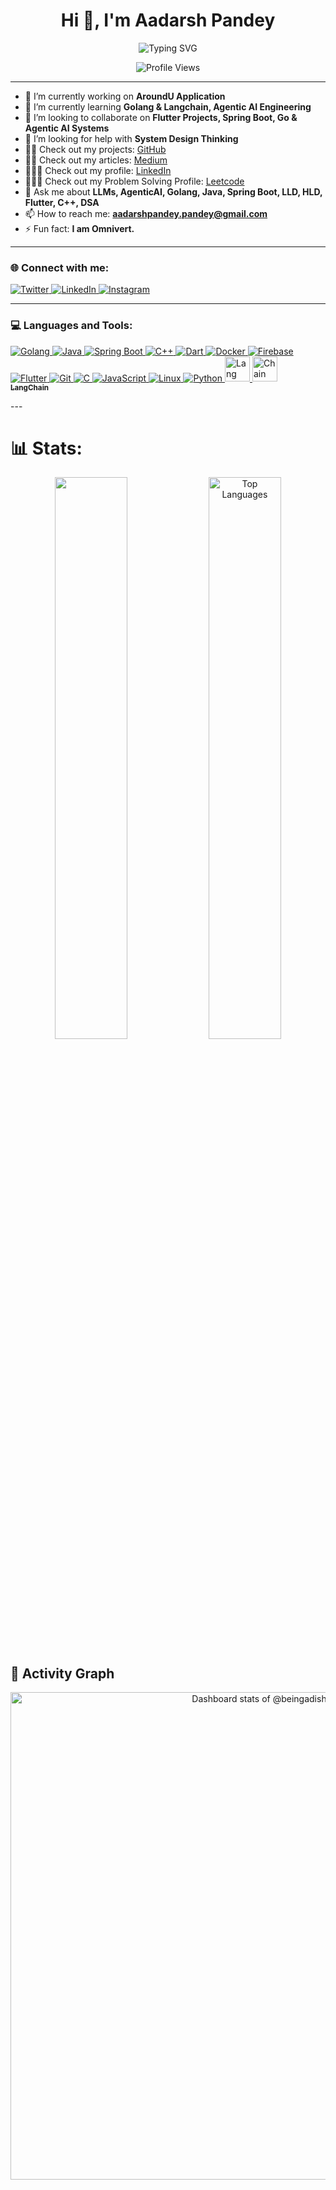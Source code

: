 <h1 align="center">Hi 👋, I'm Aadarsh Pandey</h1>

<p align="center">
  <img src="https://readme-typing-svg.herokuapp.com?font=Delius&color=F07C3D&center=true&vCenter=true&width=500&lines=A+passionate+Software+Engineer+from+India+😊" alt="Typing SVG">
</p>

<p align="center">
  <img src="https://komarev.com/ghpvc/?username=beingadish&label=Profile%20Views&color=orange&style=flat" alt="Profile Views" />
</p>

---

- 🔭 I’m currently working on **AroundU Application**
- 🌱 I’m currently learning **Golang & Langchain, Agentic AI Engineering**
- 👯 I’m looking to collaborate on **Flutter Projects, Spring Boot, Go & Agentic AI Systems**
- 🤝 I’m looking for help with **System Design Thinking**
- 👨‍💻 Check out my projects: [GitHub](https://github.com/beingadish)
- ✍🏻 Check out my articles: [Medium](https://medium.com/@beingadish)
- 🧑🏻‍💼 Check out my profile: [LinkedIn](https://linkedin.com/in/beingadish)
- 👨🏻‍💻 Check out my Problem Solving Profile: [Leetcode](https://leetcode.com/u/ax777x)
- 💬 Ask me about **LLMs, AgenticAI, Golang, Java, Spring Boot, LLD, HLD, Flutter, C++, DSA**
- 📫 How to reach me: **aadarshpandey.pandey@gmail.com**
- ⚡ Fun fact: **I am Omnivert.**

---

<h3 align="left">🌐 Connect with me:</h3>
<p align="left">
  <a href="https://twitter.com/beingaadish" target="_blank">
    <img src="https://img.icons8.com/color/48/000000/twitter--v1.png" alt="Twitter"/>
  </a>
  <a href="https://linkedin.com/in/beingadish" target="_blank">
    <img src="https://img.icons8.com/color/48/000000/linkedin.png" alt="LinkedIn"/>
  </a>
  <a href="https://instagram.com/beingadish" target="_blank">
    <img src="https://img.icons8.com/color/48/000000/instagram-new.png" alt="Instagram"/>
  </a>
</p>

---

<h3 align="left">💻 Languages and Tools:</h3>
<p align="left">
  <a href="https://golang.org/" target="_blank">
    <img src="https://img.icons8.com/color/48/000000/golang.png" alt="Golang" />
  </a>
	<a href="https://www.java.com" target="_blank">
    <img src="https://img.icons8.com/color/48/000000/java-coffee-cup-logo.png" alt="Java" />
  </a>
	<a href="https://spring.io/" target="_blank">
    <img src="https://img.icons8.com/color/48/000000/spring-logo.png" alt="Spring Boot" />
  </a>
<a href="https://www.w3schools.com/cpp/" target="_blank">
    <img src="https://img.icons8.com/color/48/000000/c-plus-plus-logo.png" alt="C++" />
  </a>
<a href="https://dart.dev" target="_blank">
    <img src="https://img.icons8.com/color/48/000000/dart.png" alt="Dart" />
  </a>
	<a href="https://www.docker.com/" target="_blank">
    <img src="https://img.icons8.com/color/48/000000/docker.png" alt="Docker" />
  </a>
  <a href="https://firebase.google.com/" target="_blank">
    <img src="https://img.icons8.com/color/48/000000/firebase.png" alt="Firebase" />
  </a>
  <a href="https://flutter.dev" target="_blank">
    <img src="https://img.icons8.com/color/48/000000/flutter.png" alt="Flutter" />
  </a>
  <a href="https://git-scm.com/" target="_blank">
    <img src="https://img.icons8.com/color/48/000000/git.png" alt="Git" />
  </a>
  <a href="https://www.cprogramming.com/" target="_blank">
    <img src="https://img.icons8.com/color/48/000000/c-programming.png" alt="C" />
  </a>
  <a href="https://developer.mozilla.org/en-US/docs/Web/JavaScript" target="_blank">
    <img src="https://img.icons8.com/color/48/000000/javascript.png" alt="JavaScript" />
  </a>
  <a href="https://www.linux.org/" target="_blank">
    <img src="https://img.icons8.com/color/48/000000/linux.png" alt="Linux" />
  </a>
<a href="https://www.python.org/" target="_blank">
    <img src="https://img.icons8.com/color/48/000000/python.png" alt="Python" />
  <a href="https://www.python.langchain.com/" target="_blank">
    <img src="https://img.icons8.com/color/48/000000/parrot.png" alt="Lang" width="40"/>
    <img src="https://img.icons8.com/color/48/000000/chain.png" alt="Chain" width="40"/>
    <br>
    <sub><b>LangChain</b></sub>
  </a>
</p>
---

# 📊 Stats:

<div align="center">
  <img src="https://leetcard.jacoblin.cool/ax777x?theme=dark&font=Open%20Sans&ext=heatmap" width="48%">
  <img src="https://github-readme-stats.vercel.app/api/top-langs/?username=beingadish&theme=highcontrast&hide_border=true&include_all_commits=false&count_private=true&layout=compact" alt="Top Languages" width="48%">
</div>

<!--
![](https://leetcard.jacoblin.cool/ax777x?ext=contest&width=600&border=0&radius=20&height=100)
![Codeforces Badge](https://codeforces-readme-stats.vercel.app/api/badge?username=ax777x&size=small) <br>
-->


## 📐 Activity Graph
<a href="https://next.ossinsight.io/widgets/official/compose-user-dashboard-stats?user_id=61098642" target="_blank" style="display: block" align="center" width="100%">
  <picture>
    <source media="(prefers-color-scheme: dark)" srcset="https://next.ossinsight.io/widgets/official/compose-user-dashboard-stats/thumbnail.png?user_id=61098642&image_size=auto&color_scheme=dark" width="780" height="auto">
    <img alt="Dashboard stats of @beingadish" src="https://next.ossinsight.io/widgets/official/compose-user-dashboard-stats/thumbnail.png?user_id=61098642&image_size=auto&color_scheme=light" width="780" height="auto">
  </picture>
</a>
